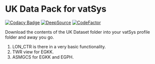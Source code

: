 # UK Data Pack for vatSys
[![Codacy Badge](https://app.codacy.com/project/badge/Grade/54cf78067f5240078fc6227daf23c783)](https://www.codacy.com/gh/chssn/uk-dataset/dashboard?utm_source=github.com&amp;utm_medium=referral&amp;utm_content=chssn/uk-dataset&amp;utm_campaign=Badge_Grade) [![DeepSource](https://deepsource.io/gh/chssn/uk-dataset.svg/?label=active+issues&show_trend=true)](https://deepsource.io/gh/chssn/uk-dataset/?ref=repository-badge) [![CodeFactor](https://www.codefactor.io/repository/github/chssn/uk-dataset/badge)](https://www.codefactor.io/repository/github/chssn/uk-dataset)

Download the contents of the UK Dataset folder into your vatSys profile folder and away you go.

  1. LON_CTR is there in a very basic functionality.
  2. TWR view for EGKK.
  3. ASMGCS for EGKK and EGPH.
